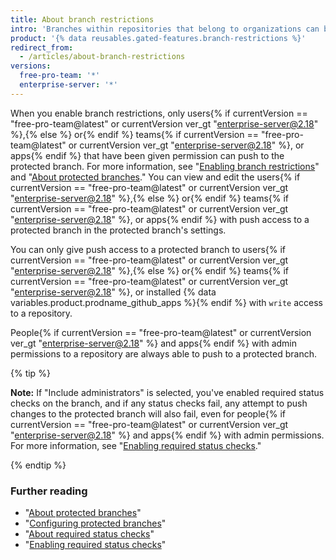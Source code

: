 ```yaml
---
title: About branch restrictions
intro: 'Branches within repositories that belong to organizations can be configured so that only certain users{% if currentVersion == "free-pro-team@latest" or currentVersion ver_gt "enterprise-server@2.18" %},{% else %} or{% endif %} teams{% if currentVersion == "free-pro-team@latest" or currentVersion ver_gt "enterprise-server@2.18" %}, or apps{% endif %} can push to the branch.'
product: '{% data reusables.gated-features.branch-restrictions %}'
redirect_from:
  - /articles/about-branch-restrictions
versions:
  free-pro-team: '*'
  enterprise-server: '*'
---
```


When you enable branch restrictions, only users{% if currentVersion == "free-pro-team@latest" or currentVersion ver_gt "enterprise-server@2.18" %},{% else %} or{% endif %} teams{% if currentVersion == "free-pro-team@latest" or currentVersion ver_gt "enterprise-server@2.18" %}, or apps{% endif %} that have been given permission can push to the protected branch. For more information, see "[Enabling branch restrictions](/articles/enabling-branch-restrictions)" and "[About protected branches](/articles/about-protected-branches)." You can view and edit the users{% if currentVersion == "free-pro-team@latest" or currentVersion ver_gt "enterprise-server@2.18" %},{% else %} or{% endif %} teams{% if currentVersion == "free-pro-team@latest" or currentVersion ver_gt "enterprise-server@2.18" %}, or apps{% endif %} with push access to a protected branch in the protected branch's settings.

You can only give push access to a protected branch to users{% if currentVersion == "free-pro-team@latest" or currentVersion ver_gt "enterprise-server@2.18" %},{% else %} or{% endif %} teams{% if currentVersion == "free-pro-team@latest" or currentVersion ver_gt "enterprise-server@2.18" %}, or installed {% data variables.product.prodname_github_apps %}{% endif %} with `write` access to a repository.

People{% if currentVersion == "free-pro-team@latest" or currentVersion ver_gt "enterprise-server@2.18" %} and apps{% endif %} with admin permissions to a repository are always able to push to a protected branch.

{% tip %}

**Note:** If "Include administrators" is selected, you've enabled required status checks on the branch, and if any status checks fail, any attempt to push changes to the protected branch will also fail, even for people{% if currentVersion == "free-pro-team@latest" or currentVersion ver_gt "enterprise-server@2.18" %} and apps{% endif %} with admin permissions. For more information, see "[Enabling required status checks](/articles/enabling-required-status-checks)."

{% endtip %}

### Further reading

- "[About protected branches](/articles/about-protected-branches)"
- "[Configuring protected branches](/articles/configuring-protected-branches)"
- "[About required status checks](/articles/about-required-status-checks)"
- "[Enabling required status checks](/articles/enabling-required-status-checks)"
